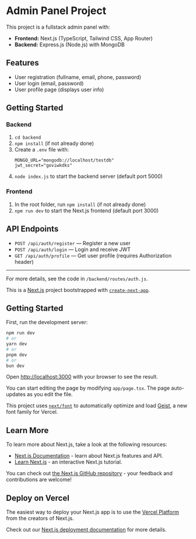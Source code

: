 # Admin Panel Project

This project is a fullstack admin panel with:
- **Frontend:** Next.js (TypeScript, Tailwind CSS, App Router)
- **Backend:** Express.js (Node.js) with MongoDB

## Features
- User registration (fullname, email, phone, password)
- User login (email, password)
- User profile page (displays user info)

## Getting Started

### Backend
1. `cd backend`
2. `npm install` (if not already done)
3. Create a `.env` file with:
   ```
   MONGO_URL="mongodb://localhost/testdb"
   jwt_secret="goviwkdks"
   ```
4. `node index.js` to start the backend server (default port 5000)

### Frontend
1. In the root folder, run `npm install` (if not already done)
2. `npm run dev` to start the Next.js frontend (default port 3000)

## API Endpoints
- `POST /api/auth/register` — Register a new user
- `POST /api/auth/login` — Login and receive JWT
- `GET /api/auth/profile` — Get user profile (requires Authorization header)

---

For more details, see the code in `/backend/routes/auth.js`.

This is a [Next.js](https://nextjs.org) project bootstrapped with [`create-next-app`](https://nextjs.org/docs/app/api-reference/cli/create-next-app).

## Getting Started

First, run the development server:

```bash
npm run dev
# or
yarn dev
# or
pnpm dev
# or
bun dev
```

Open [http://localhost:3000](http://localhost:3000) with your browser to see the result.

You can start editing the page by modifying `app/page.tsx`. The page auto-updates as you edit the file.

This project uses [`next/font`](https://nextjs.org/docs/app/building-your-application/optimizing/fonts) to automatically optimize and load [Geist](https://vercel.com/font), a new font family for Vercel.

## Learn More

To learn more about Next.js, take a look at the following resources:

- [Next.js Documentation](https://nextjs.org/docs) - learn about Next.js features and API.
- [Learn Next.js](https://nextjs.org/learn) - an interactive Next.js tutorial.

You can check out [the Next.js GitHub repository](https://github.com/vercel/next.js) - your feedback and contributions are welcome!

## Deploy on Vercel

The easiest way to deploy your Next.js app is to use the [Vercel Platform](https://vercel.com/new?utm_medium=default-template&filter=next.js&utm_source=create-next-app&utm_campaign=create-next-app-readme) from the creators of Next.js.

Check out our [Next.js deployment documentation](https://nextjs.org/docs/app/building-your-application/deploying) for more details.
